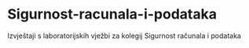 # Sigurnost-racunala-i-podataka
Izvještaji s laboratorijskih vježbi za kolegij Sigurnost računala i podataka
